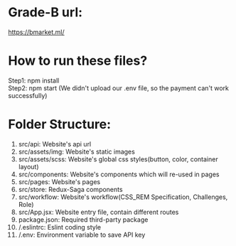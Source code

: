 # Grade-B url:
https://bmarket.ml/

# How to run these files?
Step1: npm install  <br />
Step2: npm start (We didn't upload our .env file, so the payment can't work successfully)

# Folder Structure:
1. src/api: Website's api url
2. src/assets/img: Website's static images
3. src/assets/scss: Website's global css styles(button, color, container layout)
4. src/components: Website's components which will re-used in pages
5. src/pages: Website's pages
6. src/store: Redux-Saga components
7. src/workflow: Website's workflow(CSS_REM Specification, Challenges, Role)
8. src/App.jsx: Website entry file, contain different routes
9. package.json: Required third-party package
10. /.eslintrc: Eslint coding style
11. /.env: Environment variable to save API key

